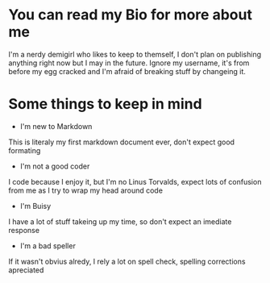 # You can read my Bio for more about me

I'm a nerdy demigirl who likes to keep to themself, I don't plan on publishing anything right now but I may in the future. Ignore my username, it's from before my egg cracked and I'm afraid of breaking stuff by changeing it.

# Some things to keep in mind

- I'm new to Markdown

This is literaly my first markdown document ever, don't expect good formating

- I'm not a good coder

I code because I enjoy it, but I'm no Linus Torvalds, expect lots of confusion from me as I try to wrap my head around code

- I'm Buisy

I have a lot of stuff takeing up my time, so don't expect an imediate response

- I'm a bad speller

If it wasn't obvius alredy, I rely a lot on spell check, spelling corrections apreciated
